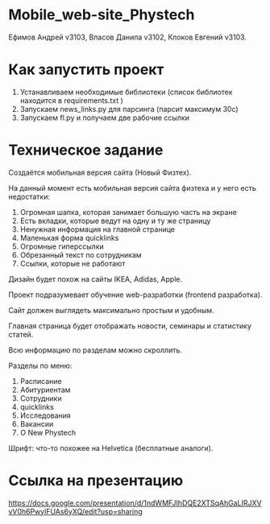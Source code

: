 # Mobile_web-site_Phystech

Ефимов Андрей v3103,
Власов Данила v3102,
Клоков Евгений v3103.

# Как запустить проект

1) Устанавливаем необходимые библиотеки (cписок библиотек находится в requirements.txt )
2) Запускаем news_links.py для парсинга (парсит максимум 30с)
3) Запускаем fl.py и получаем две рабочие ссылки

# Техническое задание

Создаётся мобильная версия сайта (Новый Физтех).

На данный момент есть мобильная версия сайта физтеха и у него есть недостатки:
1)	Огромная шапка, которая занимает большую часть на экране
2)	Есть вкладки, которые ведут на одну и ту же страницу
3)	Ненужная информация на главной странице
4)	Маленькая форма quicklinks
5)	Огромные гиперссылки
6)	Обрезанный текст по сотрудникам
7)	Ссылки, которые не работают

Дизайн будет похож на сайты IKEA, Adidas, Apple.

Проект подразумевает обучение web-разработки (frontend разработка).

Сайт должен выглядеть максимально простым и удобным.

Главная страница будет отображать новости, семинары и статистику статей.

Всю информацию по разделам можно скроллить.

Разделы по меню:
1)	Расписание
2)	Абитуриентам
3)	Сотрудники
4)	quicklinks
5)	Исследования
6)	Вакансии
7)	О New Phystech

Шрифт: что-то похожее на Helvetica (бесплатные аналоги).

# Ссылка на презентацию
https://docs.google.com/presentation/d/1ndWMFJIhDQE2XTSqAhGaLIRJXVvV0h6PwylFUAs6yXQ/edit?usp=sharing
